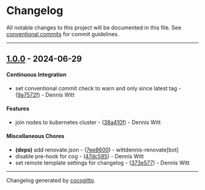 # Changelog
All notable changes to this project will be documented in this file. See [conventional commits](https://www.conventionalcommits.org/) for commit guidelines.

- - -
## [1.0.0](https://github.com/wittdennis/ansible-role-kubeadm-join/compare/2aa5a49483f6082d80cf1e4ba04dada3875cc835..1.0.0) - 2024-06-29
#### Continuous Integration
- set conventional commit check to warn and only since latest tag - ([9a7572f](https://github.com/wittdennis/ansible-role-kubeadm-join/commit/9a7572f81c4b50b2075250b9dae1b4daab396753)) - Dennis Witt
#### Features
- join nodes to kubernetes cluster - ([38a410f](https://github.com/wittdennis/ansible-role-kubeadm-join/commit/38a410fc30fc8f45d80d58ed285ddb13cf14e006)) - Dennis Witt
#### Miscellaneous Chores
- **(deps)** add renovate.json - ([7ee8600](https://github.com/wittdennis/ansible-role-kubeadm-join/commit/7ee8600c8c538be016a5bc56924409cd9125433a)) - wittdennis-renovate[bot]
- disable pre-hook for cog - ([47dc585](https://github.com/wittdennis/ansible-role-kubeadm-join/commit/47dc585b88274d41820c01ebe50b3974240f2848)) - Dennis Witt
- set remote template settings for changelog - ([373e577](https://github.com/wittdennis/ansible-role-kubeadm-join/commit/373e57792e8fc27a3634c02a97e74bb2398fdebf)) - Dennis Witt

- - -

Changelog generated by [cocogitto](https://github.com/cocogitto/cocogitto).